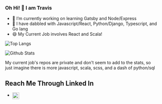 ### Oh Hi! 👋 I am Travis

- 🔭 I’m currently working on learning Gatsby and Node/Express
- 🌱 I have dabbled with Javascript/React, Python/Django, Typescript, and Go lang
- 😄 My Current Job involves React and Scala!


![Top Langs](https://github-readme-stats.vercel.app/api/top-langs/?username=tander29&layout=compact&theme=vue-dark)

![Github Stats](https://github-readme-stats.vercel.app/api?username=tander29&show_icons=true&theme=merko)

 My current job's repos are private and don't seem to add to the stats, so just imagine there is more javascript, scala, scss, and a dash of python/sql


## Reach Me Through Linked In
- [<img align="left" alt="anderson-travis | LinkedIn" width="22px" src="https://cdn.jsdelivr.net/npm/simple-icons@v3/icons/linkedin.svg" />][linkedin]


<!--  
Variables
-->

[linkedin]: https://www.linkedin.com/in/anderson-travis/

<!--

Leave the original why not!  But i do disagree, I think all my repo's are special
**tander29/tander29** is a ✨ _special_ ✨ repository because its `README.md` (this file) appears on your GitHub profile.

Here are some ideas to get you started:

- 🔭 I’m currently working on ...
- 🌱 I’m currently learning ...
- 👯 I’m looking to collaborate on ...
- 🤔 I’m looking for help with ...
- 💬 Ask me about ...
- 📫 How to reach me: ...
- 😄 Pronouns: ...
- ⚡ Fun fact: ...
-->




